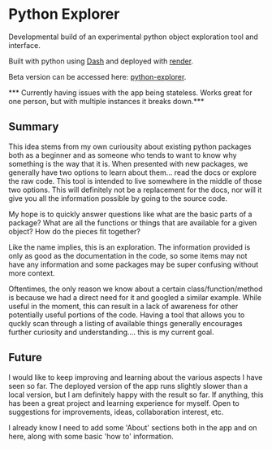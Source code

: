 # Python Explorer

Developmental build of an experimental python object exploration tool and interface.

Built with python using [Dash](https://dash.plotly.com) and deployed with [render](https://render.com).

Beta version can be accessed here: [python-explorer](https://python-explorer.onrender.com/).

*** Currently having issues with the app being stateless. Works great for one person, but with multiple instances it breaks down.***

Summary
-------
This idea stems from my own curiousity about existing python packages both as a beginner and as someone who tends to want to know why something is the way that it is. When presented with new packages, we generally have two options to learn about them... read the docs or explore the raw code. This tool is intended to live somewhere in the middle of those two options. This will definitely not be a replacement for the docs, nor will it give you all the information possible by going to the source code. 

My hope is to quickly answer questions like what are the basic parts of a package? What are all the functions or things that are available for a given object? How do the pieces fit together? 

Like the name implies, this is an exploration. The information provided is only as good as the documentation in the code, so some items may not have any information and some packages may be super confusing without more context. 

Oftentimes, the only reason we know about a certain class/function/method is because we had a direct need for it and googled a similar example. While useful in the moment, this can result in a lack of awareness for other potentially useful portions of the code. Having a tool that allows you to quckly scan through a listing of available things generally encourages further curiosity and understanding.... this is my current goal.

Future
------
I would like to keep improving and learning about the various aspects I have seen so far. The deployed version of the app runs slightly slower than a local version, but I am definitely happy with the result so far. If anything, this has been a great project and learning experience for myself. Open to suggestions for improvements, ideas, collaboration interest, etc.

I already know I need to add some 'About' sections both in the app and on here, along with some basic 'how to' information. 
